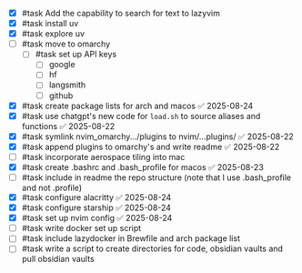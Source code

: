 - [x] #task Add the capability to search for text to lazyvim
- [x] #task install uv
- [x] #task explore uv
- [ ] #task move to omarchy
	- [ ] #task set up API keys
		- [ ] google
		- [ ] hf
		- [ ] langsmith
		- [ ] github
- [x] #task create package lists for arch and macos ✅ 2025-08-24
- [x] #task use chatgpt's new code for `load.sh` to source aliases and functions ✅ 2025-08-22
- [x] #task symlink nvim_omarchy.../plugins to nvim/...plugins/ ✅ 2025-08-22
- [x] #task append plugins to omarchy's and write readme ✅ 2025-08-22
- [ ] #task incorporate aerospace tiling into mac
- [x] #task create .bashrc and .bash_profile for macos ✅ 2025-08-23
- [ ] #task include in readme the repo structure (note that I use .bash_profile and not .profile)
- [x] #task configure alacritty ✅ 2025-08-24
- [x] #task configure starship ✅ 2025-08-24
- [x] #task set up nvim config ✅ 2025-08-24
- [ ] #task write docker set up script
- [ ] #task include lazydocker in Brewfile and arch package list
- [ ] #task write a script to create directories for code, obsidian vaults and pull obsidian vaults
